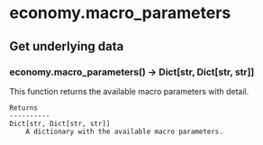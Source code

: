 # economy.macro_parameters

## Get underlying data 
### economy.macro_parameters() -> Dict[str, Dict[str, str]]

This function returns the available macro parameters with detail.

    Returns
    ----------
    Dict[str, Dict[str, str]]
        A dictionary with the available macro parameters.
